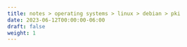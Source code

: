 ```yaml
---
title: notes > operating systems > linux > debian > pki
date: 2023-06-12T00:00:00-06:00
draft: false
weight: 1
---
```

